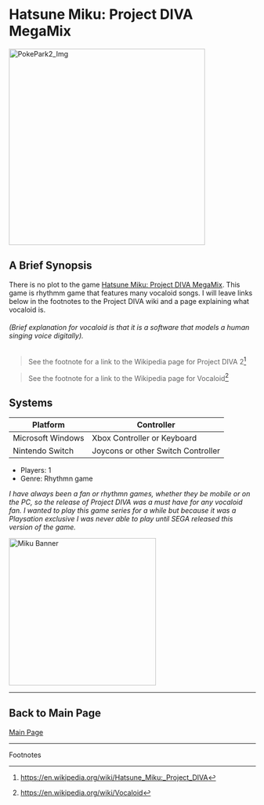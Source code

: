 # Hatsune Miku: Project DIVA MegaMix

<img src="https://assets.nintendo.com/image/upload/c_fill,w_1200/q_auto:best/f_auto/dpr_2.0/ncom/software/switch/70010000024015/0f28e2124121e22e50ad70165e94ee01e12447c2e025629844e01e07fc8f0942" alt="PokePark2_Img" width="400"/>

## A Brief Synopsis

There is no plot to the game [Hatsune Miku: Project DIVA MegaMix](https://miku.sega.com/megamixplus/). This game is rhythmm game that features many vocaloid songs. I will leave links below in the footnotes to the Project DIVA wiki and a page explaining what vocaloid is. 

###### (Brief explanation for vocaloid is that it is a software that models a human singing voice digitally).
>See the footnote for a link to the Wikipedia page for Project DIVA 2[^1]

>See the footnote for a link to the Wikipedia page for Vocaloid[^2]

## Systems

| **Platform**      | **Controller**                      |
|-------------------|-------------------------------------|
| Microsoft Windows | Xbox Controller or Keyboard         |
| Nintendo Switch   | Joycons or other Switch Controller  |


+ Players: 1
+ Genre: Rhythmn game

*I have always been a fan or rhythmn games, whether they be mobile or on the PC, so the release of Project DIVA was a must have for any vocaloid fan. I wanted to play this game series for a while but because it was a Playsation exclusive I was never able to play until SEGA released this version of the game.*

<img src="https://miku.sega.com/megamix/img/logo.png" alt="Miku Banner" width="300">



---


## Back to Main Page
[Main Page](README.md)

***
Footnotes

[^1]:https://en.wikipedia.org/wiki/Hatsune_Miku:_Project_DIVA
[^2]:https://en.wikipedia.org/wiki/Vocaloid
